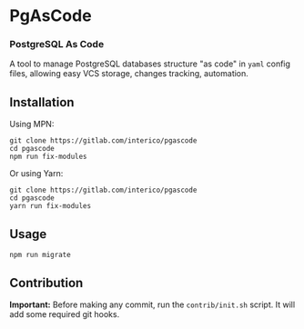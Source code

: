 # PgAsCode
### PostgreSQL As Code

A tool to manage PostgreSQL databases structure "as code" in `yaml` config files, allowing easy VCS storage, changes 
tracking, automation.

## Installation

Using MPN:
```shell script
git clone https://gitlab.com/interico/pgascode
cd pgascode
npm run fix-modules
```

Or using Yarn:
```shell script
git clone https://gitlab.com/interico/pgascode
cd pgascode
yarn run fix-modules
```

## Usage

```shell script
npm run migrate
```

## Contribution

**Important:** Before making any commit, run the `contrib/init.sh` script. It will add some required git hooks. 
